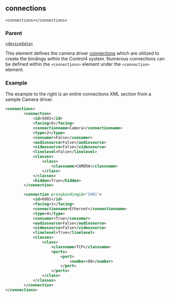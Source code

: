 
## connections

`<connections></connections>`

### Parent

[`<devicedata>`][1]


This element defines the camera driver [connections][2] which are utilized to create the bindings within the Control4 system. Numerous connections can be defined within the `<connections>` element under the `<connection>` element.


### Example

The example to the right is an entire connections XML section from a sample Camera driver. 

```xml
<connections>
		<connection>
			<id>5001</id>
			<facing>6</facing>
			<connectionname>Camera</connectionname>
			<type>2</type>
			<consumer>False</consumer>
			<audiosource>False</audiosource>
			<videosource>False</videosource>
			<linelevel>False</linelevel>
			<classes>
				<class>
					<classname>CAMERA</classname>
				</class>
			</classes>
			<hidden>True</hidden>
		</connection>

		<connection proxybindingid="5001">
			<id>6001</id>
			<facing>1</facing>
			<connectionname>Ethernet</connectionname>
			<type>4</type>
			<consumer>True</consumer>
			<audiosource>False</audiosource>
			<videosource>False</videosource>
			<linelevel>True</linelevel>
			<classes>
				<class>
					<classname>TCP</classname>
					<ports>
						<port>
							<number>80</number>
						</port>
					</ports>
				</class>
			</classes>
		</connection>
</connections>
```

[1]:	https://control4.github.io/docs-driverworks-xml/#devicedata
[2]:	https://control4.github.io/docs-driverworks-fundamentals/#connections